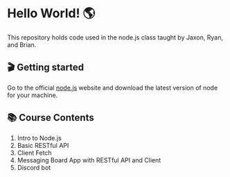 # Hello World! 🌎

This repository holds code used in the node.js class taught by Jaxon, Ryan, and Brian.

## 🎬 Getting started
Go to the official [node.js](https://nodejs.org) website and download the latest version of node for your machine.

## 📚 Course Contents
1. Intro to Node.js
2. Basic RESTful API
3. Client Fetch
4. Messaging Board App with RESTful API and Client
5. Discord bot
